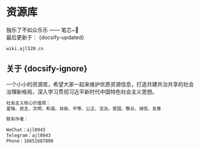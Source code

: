 # 资源库

独乐了不如众乐乐 —— 笔芯~:100:  
最后更新于： {docsify-updated}

```bash
wiki.ajl520.cn
```

## 关于 {docsify-ignore}

一个小小的资源库，希望大家一起来维护优质资源信息，打造共建共治共享的社会治理新格局，深入学习贯彻习近平新时代中国特色社会主义思想。

```bash
社会主义核心价值观：
富强、民主、文明、和谐、自由、平等、公正、法治，爱国、敬业、诚信、友善
```


```bash
联系作者：

WeChat：ajl0943
Telegram：ajl0943
Phone：16651687890

```


